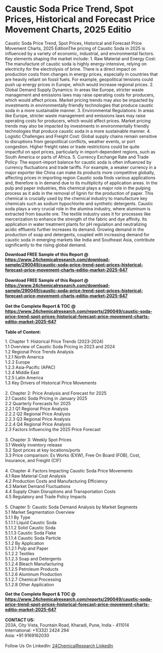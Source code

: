 <h1>Caustic Soda Price Trend, Spot Prices, Historical and Forecast Price Movement Charts, 2025 Editio</h1><p>Caustic Soda Price Trend, Spot Prices, Historical and Forecast Price Movement Charts, 2025 EditionThe pricing of Caustic Soda in 2025 is influenced by a variety of economic, industrial, and environmental factors. Key elements shaping the market include:
1. Raw Material and Energy Cost: The manufacture of caustic soda is highly energy-intensive, relying on electricity for the electrolysis of brine. There is a direct impact on production costs from changes in energy prices, especially in countries that are heavily reliant on fossil fuels. For example, geopolitical tensions could push up energy prices in Europe, which would increase regional prices.
2. Global Demand Supply Dynamics: In areas like Europe, stricter waste management and emissions laws may raise operating costs for producers, which would affect prices. Market pricing trends may also be impacted by investments in environmentally friendly technologies that produce caustic soda in a more sustainable manner.
3. Environmental Regulations: In areas like Europe, stricter waste management and emissions laws may raise operating costs for producers, which would affect prices. Market pricing trends may also be impacted by investments in environmentally friendly technologies that produce caustic soda in a more sustainable manner.
4. Logistic Challenges and Freight Cost: Global supply chains remain sensitive to disruptions from geopolitical conflicts, weather events, or port congestion. Higher freight rates or trade restrictions could be quite impactful on spot prices, particularly in import-dependent regions, such as South America or parts of Africa.
5. Currency Exchange Rate and Trade Policy: The export-import balance for caustic soda is often influenced by currency fluctuations and trade tariffs. For example, a weaker currency in a major exporter like China can make its products more competitive globally, affecting prices in importing region
Caustic soda finds various applications and, therefore is in demand due to its multiplicity of application areas. In the pulp and paper industries, this chemical plays a major role in the pulping process as it aids in the removal of lignin for the production of paper. This chemical is crucially used by the chemical industry to manufacture key chemicals such as sodium hypochlorite and synthetic detergents. Caustic soda plays a very crucial role in the alumina industry, where aluminum is extracted from bauxite ore. The textile industry uses it for processes like mercerization to enhance the strength of the fabric and dye affinity. Its application in water treatment plants for pH regulation and neutralizing acidic effluents further increases its demand. Growing demand in the production of soap and detergents, coupled with increasing demand for caustic soda in emerging markets like India and Southeast Asia, contribute significantly to the rising global demand.</p><div><b>Download FREE Sample of this Report @ 
            <a href="https://www.24chemicalresearch.com/download-sample/290049/caustic-soda-price-trend-spot-prices-historical-forecast-price-movement-charts-editio-market-2025-647">
            https://www.24chemicalresearch.com/download-sample/290049/caustic-soda-price-trend-spot-prices-historical-forecast-price-movement-charts-editio-market-2025-647</a></b></div><br><div><b>Download FREE Sample of this Report @ 
            <a href="https://www.24chemicalresearch.com/download-sample/290049/caustic-soda-price-trend-spot-prices-historical-forecast-price-movement-charts-editio-market-2025-647">
            https://www.24chemicalresearch.com/download-sample/290049/caustic-soda-price-trend-spot-prices-historical-forecast-price-movement-charts-editio-market-2025-647</a></b></div><br><div><b>Get the Complete Report & TOC @ 
            <a href="https://www.24chemicalresearch.com/reports/290049/caustic-soda-price-trend-spot-prices-historical-forecast-price-movement-charts-editio-market-2025-647">
            https://www.24chemicalresearch.com/reports/290049/caustic-soda-price-trend-spot-prices-historical-forecast-price-movement-charts-editio-market-2025-647</a></b></div><br>
            <b>Table of Content:</b><p>1. Chapter 1: Historical Price Trends (2023-2024)<br />
1.1 Overview of Caustic Soda Pricing in 2023 and 2024<br />
1.2 Regional Price Trends Analysis<br />
1.2.1 North America<br />
1.2.2 Europe<br />
1.2.3 Asia-Pacific (APAC)<br />
1.2.4 Middle East<br />
1.2.5 Latin America<br />
1.3 Key Drivers of Historical Price Movements<br />
<br />
2. Chapter 2: Price Analysis and Forecast for 2025<br />
2.1 Caustic Soda Pricing in January 2025<br />
2.2 Quarterly Forecasts for 2025<br />
2.2.1 Q1 Regional Price Analysis<br />
2.2.2 Q2 Regional Price Analysis<br />
2.2.3 Q3 Regional Price Analysis<br />
2.2.4 Q4 Regional Price Analysis<br />
2.3 Factors Influencing the 2025 Price Forecast<br />
<br />
3. Chapter 3: Weekly Spot Prices<br />
3.1 Weekly inventory release<br />
3.2 Spot prices at key locations/ports<br />
3.3 Price comparison: Ex Works (EXW), Free On Board (FOB), Cost, Insurance, and Freight (CIF)<br />
<br />
4. Chapter 4: Factors Impacting Caustic Soda Price Movements<br />
4.1 Raw Material Cost Analysis<br />
4.2 Production Costs and Manufacturing Efficiency<br />
4.3 Market Demand Fluctuations<br />
4.4 Supply Chain Disruptions and Transportation Costs<br />
4.5 Regulatory and Trade Policy Impacts<br />
<br />
5. Chapter 5: Caustic Soda Demand Analysis by Market Segments<br />
5.1 Market Segmentation Overview<br />
5.1.1 By Type<br />
5.1.1.1 Liquid Caustic Soda<br />
5.1.1.2 Solid Caustic Soda<br />
5.1.1.3 Caustic Soda Flake<br />
5.1.1.4 Caustic Soda Particle<br />
5.1.2 By Application<br />
5.1.2.1 Pulp and Paper<br />
5.1.2.2 Textiles<br />
5.1.2.3 Soap and Detergents<br />
5.1.2.4 Bleach Manufacturing<br />
5.1.2.5 Petroleum Products<br />
5.1.2.6 Aluminum Production<br />
5.1.2.7 Chemical Processing<br />
5.1.2.8 Other Application</p><div><b>Get the Complete Report & TOC @ 
            <a href="https://www.24chemicalresearch.com/reports/290049/caustic-soda-price-trend-spot-prices-historical-forecast-price-movement-charts-editio-market-2025-647">
            https://www.24chemicalresearch.com/reports/290049/caustic-soda-price-trend-spot-prices-historical-forecast-price-movement-charts-editio-market-2025-647</a></b></div><br><b>CONTACT US:</b><br>
            203A, City Vista, Fountain Road, Kharadi, Pune, India - 411014<br>
            International: +1(332) 2424 294<br>
            Asia: +91 9169162030 <br><br>
            Follow Us On LinkedIn: <a href="https://www.linkedin.com/company/24chemicalresearch/">24ChemicalResearch LinkedIn</a>